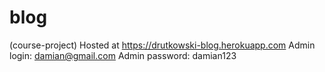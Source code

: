 # blog
(course-project)
Hosted at https://drutkowski-blog.herokuapp.com
Admin login: damian@gmail.com
Admin password: damian123
